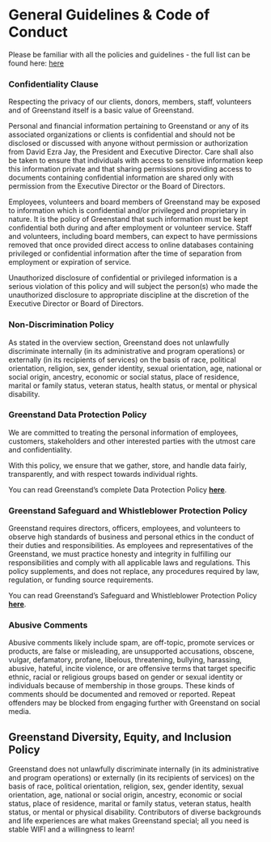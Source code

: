 # General Guidelines & Code of Conduct

Please be familiar with all the policies and guidelines - the full list can be found here: [here](https://drive.google.com/file/d/1XBqU8I5PW_5aSHKXRXnjUPWc1bh8iroP/view)

### **Confidentiality Clause**

Respecting the privacy of our clients, donors, members, staff, volunteers and of Greenstand itself is a basic value of Greenstand.

Personal and financial information pertaining to Greenstand or any of its associated organizations or clients is confidential and should not be disclosed or discussed with anyone without permission or authorization from David Ezra Jay, the President and Executive Director. Care shall also be taken to ensure that individuals with access to sensitive information keep this information private and that sharing permissions providing access to documents containing confidential information are shared only with permission from the Executive Director or the Board of Directors.

Employees, volunteers and board members of Greenstand may be exposed to information which is confidential and/or privileged and proprietary in nature. It is the policy of Greenstand that such information must be kept confidential both during and after employment or volunteer service. Staff and volunteers, including board members, can expect to have permissions removed that once provided direct access to online databases containing privileged or confidential information after the time of separation from employment or expiration of service.

Unauthorized disclosure of confidential or privileged information is a serious violation of this policy and will subject the person(s) who made the unauthorized disclosure to appropriate discipline at the discretion of the Executive Director or Board of Directors.

### **Non-Discrimination Policy**

As stated in the overview section, Greenstand does not unlawfully discriminate internally (in its administrative and program operations) or externally (in its recipients of services) on the basis of race, political orientation, religion, sex, gender identity, sexual orientation, age, national or social origin, ancestry, economic or social status, place of residence, marital or family status, veteran status, health status, or mental or physical disability.

### **Greenstand Data Protection Policy**

We are committed to treating the personal information of employees, customers, stakeholders and other interested parties with the utmost care and confidentiality.

With this policy, we ensure that we gather, store, and handle data fairly, transparently, and with respect towards individual rights.

You can read Greenstand’s complete Data Protection Policy [**here**](https://drive.google.com/file/d/1Bv32GOFaWEUVRfBkGLi8-5a7hRqpnguj/view).

### **Greenstand Safeguard and Whistleblower Protection Policy**

Greenstand requires directors, officers, employees, and volunteers to observe high standards of business and personal ethics in the conduct of their duties and responsibilities. As employees and representatives of the Greenstand, we must practice honesty and integrity in fulfilling our responsibilities and comply with all applicable laws and regulations. This policy supplements, and does not replace, any procedures required by law, regulation, or funding source requirements.

You can read Greenstand’s Safeguard and Whistleblower Protection Policy [**here**](https://drive.google.com/file/d/1vh3ERRVk25kXmXyMjaTCHE-SXr\_HJbZS/view).

### **Abusive Comments**

Abusive comments likely include spam, are off-topic, promote services or products, are false or misleading, are unsupported accusations, obscene, vulgar, defamatory, profane, libelous, threatening, bullying, harassing, abusive, hateful, incite violence, or are offensive terms that target specific ethnic, racial or religious groups based on gender or sexual identity or individuals because of membership in those groups. These kinds of comments should be documented and removed or reported. Repeat offenders may be blocked from engaging further with Greenstand on social media.

## **Greenstand Diversity, Equity, and Inclusion Policy**

Greenstand does not unlawfully discriminate internally (in its administrative and program operations) or externally (in its recipients of services) on the basis of race, political orientation, religion, sex, gender identity, sexual orientation, age, national or social origin, ancestry, economic or social status, place of residence, marital or family status, veteran status, health status, or mental or physical disability. Contributors of diverse backgrounds and life experiences are what makes Greenstand special; all you need is stable WIFI and a willingness to learn!
